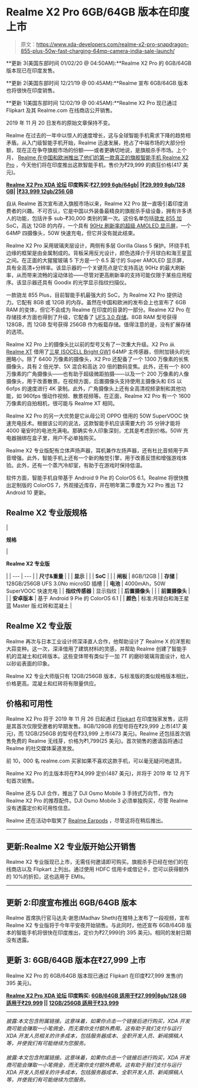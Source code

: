 # Realme X2 Pro 6GB/64GB 版本在印度上市

> 原文：<https://www.xda-developers.com/realme-x2-pro-snapdragon-855-plus-50w-fast-charging-64mp-camera-india-sale-launch/>

**更新 3(美国东部时间 01/02/20 @ 04:50AM):**Realme X2 Pro 的 6GB/64GB 版本现已在印度发售。

**更新 2(美国东部时间 12/21/19 @ 00:45AM):**Realme 宣布 6GB/64GB 版本也将很快在印度销售。

**更新 1(美国东部时间 12/02/19 @ 00:45AM):**Realme X2 Pro 现已通过 Flipkart 及其 Realme.com 在线商店公开销售。

2019 年 11 月 20 日发布的原始文章保持不变。

Realme 在过去的一年中以惊人的速度增长，这与全球智能手机需求下降的趋势相矛盾。从入门级智能手机开始，Realme 迅速发展，抢占了中端市场的大部分份额，现在正在争夺旗舰市场的份额——或者更确切地说，是旗舰杀手市场。上个月， [Realme 在中国和欧洲推出了他们的第一款真正的旗舰智能手机 Realme X2 Pro](https://www.xda-developers.com/realme-x2-pro-snapdragon-855-plus-64mp-optical-zoom-12gb-ram-ufs-3-0/) ，今天他们将在印度推出这款智能手机，售价为₹29,999 的疯狂价格(417 美元)。

**[Realme X2 Pro XDA 论坛](https://forum.xda-developers.com/realme-x2-pro) 印度购买:[₹27,999 6gb/64gb](https://www.flipkart.com/realme-x2-pro-lunar-white-64-gb/p/itma3203d88190a3)| |[₹29,999 8gb/128 GB](https://www.flipkart.com/realme-x2-pro-lunar-white-128-gb/p/itma3203d88190a3)| |[₹33,999 12gb/256 GB](https://www.flipkart.com/realme-x2-pro-lunar-white-256-gb/p/itma3203d88190a3)**

自从 Realme 首次宣布进入旗舰市场以来，Realme X2 Pro 就一直吸引着印度消费者的兴趣。不可否认，它是中国以外装备最精良的旗舰杀手级设备，拥有许多诱人的功能，包括许多 sub-₹30,000 类别的第一次。这份名单包括[骁龙 855 加](https://www.xda-developers.com/qualcomm-snapdragon-855-snapdragon-845-kirin-980-cpu-gpu-ai-benchmarks/) SoC，高达 12GB 的内存，一个具有 [90Hz 刷新率的超级 AMOLED 显示屏](https://www.xda-developers.com/oppo-and-realme-90hz-display-smartphone/)，一个 64MP 四摄像头，50W 快速充电，但它并没有就此结束。

Realme X2 Pro 采用玻璃夹层设计，两侧有多层 Gorilla Glass 5 保护。环绕手机边缘的框架是由金属制成的。背板采用反光设计，颜色选择介于月球白和海王星蓝之间。在正面的大猩猩玻璃 5 下方是一个 6.5 英寸的 Super AMOLED 显示屏，具有全高清+分辨率。该显示器的一个关键亮点是它支持高达 90Hz 的最大刷新率，从而带来流畅的滚动体验——尽管对更高刷新率的支持可能仅限于某些应用程序。该显示器还具有 Goodix 的光学显示指纹扫描仪。

一款骁龙 855 Plus，目前智能手机最强大的 SoC，为 Realme X2 Pro 提供动力。它配有 8GB 或 12GB 的内存。虽然在中国和欧洲的发布会上也宣布了 6GB RAM 的变体，但它不会成为 Realme 在印度的目录的一部分。Realme X2 Pro 在存储技术方面也得到了升级，它配备了 [UFS 3.0 存储](https://www.xda-developers.com/western-digital-ufs-3-0-storage-smartphones/)。8GB RAM 型号获得 128GB，而 12GB 型号获得 256GB 作为板载存储。值得注意的是，没有扩展存储的选项。

Realme X2 Pro 上的摄像头比以前的型号又有了一次重大升级。X2 Pro 从 [Realme XT](https://www.xda-developers.com/realme-xt-64mp-camera-comparison-48mp-5-pro/) 借用了[三星 ISOCELL Bright GW1](https://www.xda-developers.com/samsung-64mp-isocell-sensor-smartphones/) 64MP 主传感器，但附加镜头的光圈略小。除了 6400 万像素的摄像头，X2 Pro 还配备了一个 1300 万像素的长焦摄像头，具有 2 倍光学、5X 混合和高达 20 倍的数码变焦。此外，还有一个 800 万像素的广角摄像头——也有助于超级微距拍摄——以及一个 200 万像素的人像摄像头，用于改善散景。在视频方面，后置摄像头支持使用主摄像头和 EIS 以 6ofps 的速度进行 4K 录制。此外，广角摄像头上还有全高清视频录制和其他功能，如 960fps 慢动作视频、散景视频等。在正面，Realme X2 Pro 有一个 1600 万像素的自拍相机，很可能与 Realme XT 相同。

Realme X2 Pro 的另一大优势是它从母公司 OPPO 借用的 50W SuperVOOC 快速充电技术。根据该公司的说法，这款智能手机应该需要大约 35 分钟才能将 4000 毫安时的电池充满电。那确实令人印象深刻，尤其是考虑到价格。50W 充电器捆绑在盒子里，用户不必单独购买。

Realme X2 专业版配有立体声扬声器，耳机兼作左扬声器，还有杜比音频用于声音增强。此外，智能手机上还有一个新的触觉引擎，用于改善反馈和增强游戏体验。此外，还有一个蒸汽冷却室，有助于在游戏时保持低温。

软件方面，智能手机自带基于 Android 9 Pie 的 ColorOS 6.1。Realme 将很快推出定制版的 ColorOS 7，外观接近库存，并在明年第二季度为 X2 Pro 推出 T2 Android 10 更新。

## Realme X2 专业版规格

| 

**规格**

 | 

**Realme X2 专业版**

 |
| --- | --- |
| **尺寸&重量** |  |
| **显示** |  |
| **SoC** |  |
| **闸板** | 8GB/12GB |
| **存储** | 128GB/256GB UFS 3.0No microSD 插槽 |
| **电池** | 4000mAh，50W SuperVOOC 快速充电 |
| **指纹传感器** | 显示指纹 |
| **后置摄像头** |  |
| **前置摄像头** |  |
| **安卓版本** | 基于 Android 9 Pie 的 ColorOS 6.1 |
| **颜色** | 标准:月球白和海王星蓝 Master 版:红砖和混凝土 |

## Realme X2 专业版

Realme 再次与日本工业设计师深泽直人合作，他帮助设计了 Realme X 的洋葱和大蒜变种。这一次，深泽借用了建筑材料的灵感，并帮助 Realme 创建了智能手机的混凝土和红砖版本。这些变体带有类似于一加 7T 的磨砂玻璃背面设计，给人以砂岩表面的印象。

Realme X2 专业大师版只有 12GB/256GB 版本，与标准版的类似规格版本相比，价格更高。混凝土和红砖将有限量供应。

## 价格和可用性

Realme X2 Pro 将于 2019 年 11 月 26 日起通过 [Flipkart](https://www.flipkart.com/new-launch-from-realme-nov2019-x79p-store?param=83939&otracker=hp_bannerads_1_1.bannerAdCard.BANNERADS_cat-mob-hpw-slot-2_2WEEUFQYP193) 在印度独家发售，这将是其首次仅限受邀者的早期发售。8GB/128GB 的型号将在₹29,999 上市(417 美元)，而 12GB/256GB 的型号在₹33,999 上市(473 美元)。Realme 还包括首次销售免费的 Realme 无线芽，价格为₹1,799(25 美元)。首次销售的邀请函将通过 Realme 的社交媒体渠道发放。

前 10，000 名 realme.com 买家如果不喜欢这款手机，可以毫无疑问地退货。

Realme X2 Pro 的主版本将在₹34,999 定价(487 美元)，并将于 2019 年 12 月下旬首次销售。

Realme 还与 DJI 合作，推出了 DJI Osmo Mobile 3 手持式万向节，作为 Realme X2 Pro 的推荐配件。DJI Osmo Mobile 3 必须单独购买，尽管 Realme 没有透露定价和可用性信息。

Realme 还在活动中取笑了 [Realme Earpods](https://twitter.com/realmemobiles/status/1197071600861900801/photo/1) ，尽管这将在稍后推出。

* * *

## 更新:Realme X2 专业版开始公开销售

Realme X2 专业版现已上市，无需任何邀请即可购买。旗舰杀手已经在他们的在线商店以及 Flipkart 上列出。通过使用 HDFC 信用卡或借记卡，您可以获得额外的 10%的折扣，这也适用于 EMIs。

* * *

## 更新 2:印度宣布推出 6GB/64GB 版本

Realme 首席执行官马达夫·谢思(Madhav Sheth)在推特上发布了一段视频，宣布 Realme X2 专业版将于今年平安夜开始销售。与此同时，他还宣布 6GB/64GB 版本的智能手机将很快在印度推出，定价为₹27,999(约 395 美元)。相同的发射日期没有透露。

## 更新 3: 6GB/64GB 版本在₹27,999 上市

Realme X2 Pro 的 6GB/64GB 版本现已通过 Flipkart 在印度₹27,999 发售(约 395 美元)。

**[Realme X2 Pro XDA 论坛](https://forum.xda-developers.com/realme-x2-pro) 印度购买: [6GB/64GB 适用于₹27,999](https://www.flipkart.com/realme-x2-pro-lunar-white-64-gb/p/itma3203d88190a3)|[8gb/128 GB 适用于₹29,999](https://www.flipkart.com/realme-x2-pro-lunar-white-128-gb/p/itma3203d88190a3) || [12GB/256GB 适用于₹33,999](https://www.flipkart.com/realme-x2-pro-lunar-white-256-gb/p/itma3203d88190a3)**

* * *

*披露:本文包含附属链接。这意味着，如果你点击一个链接后进行购买，XDA 开发商可能会赚取一小笔佣金，而无需你支付额外费用。这有助于我们支付与运行 XDA 开发人员相关的许多成本，包括服务器成本、全职开发人员、新闻撰稿人等，并使我们有可能继续为您服务。*

###### *披露:本文包含附属链接。这意味着，如果你点击一个链接后进行购买，XDA 开发商可能会赚取一小笔佣金，而无需你支付额外费用。这有助于我们支付与运行 XDA 开发人员相关的许多成本，包括服务器成本、全职开发人员、新闻撰稿人等，并使我们有可能继续为您服务。*
